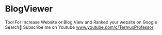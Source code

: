 # BlogViewer
Tool For Increase Website or Blog View and Ranked your website on Google Search🤩
Subscribe me on Youtube 
www.youtube.com/c/TermuxProfessor
